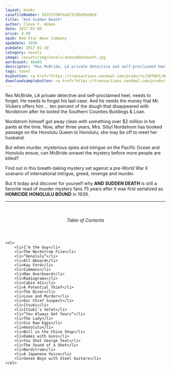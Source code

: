 ```yaml
---
layout: books
casefileNumber: 587537d0fda8f27d5695e8e9
title: "And Sudden Death"
author: Cleve F. Adams
date: 2017-01-05
price: 4.99
opub: Red Star News Company
opubdate: 1939
pubdate: 2017-01-10
category: novels
image: /assets/img/novels/andsuddendeath.jpg
wordcount: 46403
descriptor: "Rex McBride, LA private detective and self-proclaimed heel, needs to forget. He needs to forget his last case. And he needs the money that Mr. Vickers offers him &hellip; ten percent of the dough that disappeared with Nordstrom after he looted the Southern Counties Buildings & Loan."
tags: novel
buybutton: <a href="https://transactions.sendowl.com/products/507863/4044F76F/add_to_cart" rel="nofollow" class="add-to-cart">Add to Cart</a><script type="text/javascript" src="https://transactions.sendowl.com/assets/sendowl.js" ></script>
downloadsamplebutton: <a href="https://transactions.sendowl.com/products/507929/DE6BF4BF/add_to_cart" rel="nofollow" class="add-to-cart">Get Sample</a><script type="text/javascript" src="https://transactions.sendowl.com/assets/sendowl.js" ></script>
---
```


Rex McBride, LA private detective and self-proclaimed heel, needs to forget. He needs to forget his last case. And he needs the money that Mr. Vickers offers him &hellip; ten percent of the dough that disappeared with Nordstrom after he looted the Southern Counties Buildings & Loan.

Nordstrom himself got away clean with something over $2 million in his pants at the time. Now, after three years, Mrs. Sibyl Nordstrom has booked passage on the Honolulu Queen to Honolulu; she may be off to meet her husband.

But when murder, mysterious spies and intrigue on the Pacific Ocean and Honolulu ensue, can McBride unravel the mystery before more people are killed?

Find out in this breath-taking mystery set against a pre-World War II scenario of international intrigue, greed, revenge and murder.

But it today and discover for yourself why **AND&nbsp;SUDDEN&nbsp;DEATH** is still a favorite read of murder mystery fans 75 years after it was first serialized as **HOMICIDE&nbsp;HONOLULU&nbsp;BOUND** in 1939. 

<hr>
<br>

<div class="toc">
	<header>
		<h6>Table of Contents</h6>
	</header>

	<ol>
		<li>I’m the Guy</li>
		<li>The Nordstrom File</li>
		<li>“Honolulu”</li>
		<li>All Aboard</li>
		<li>Kay Ford</li>
		<li>Simmons</li>
		<li>Man Overboard</li>
		<li>Radiograms</li>
		<li>Cabin 411</li>
		<li>A Potential Thief</li>
		<li>The Diver</li>
		<li>Love and Murder</li>
		<li>Our Chief Suspect</li>
		<li>Itsuki</li>
		<li>Itsuki’s Valet</li>
		<li>“You Always Get Yours”</li>
		<li>The Lady</li>
		<li>Six Raw Eggs</li>
		<li>Honolulu</li>
		<li>Bull in the China Shop</li>
		<li>Dames with Guns</li>
		<li>You Shot George Teal</li>
		<li>The Sound of a Shot</li>
		<li>Nordstrom</li>
		<li>A Japanese Voice</li>
		<li>Seven Boys with Steel Guitars</li>
	</ol>
</div>